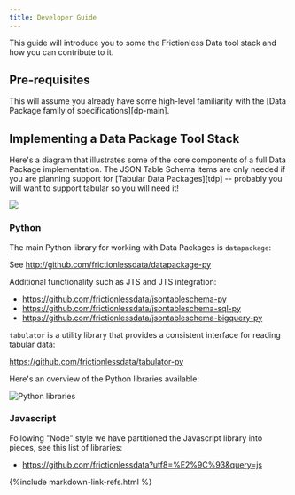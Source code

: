 ```yaml
---
title: Developer Guide
---
```


This guide will introduce you to some the Frictionless Data tool stack and how you can contribute to it.

## Pre-requisites

This will assume you already have some high-level familiarity with the [Data Package family of specifications][dp-main].

## Implementing a Data Package Tool Stack

Here's a diagram that illustrates some of the core components of a full Data Package implementation. The JSON Table Schema items are only needed if you are planning support for [Tabular Data Packages][tdp] -- probably you will want to support tabular so you will need it!

<img src="https://docs.google.com/drawings/d/1VdcWNb-PnP9QyrlMlvMWBBvSGTy_Rfdcr77Xn1HpUOI/pub?w=646&h=793" />

### Python

The main Python library for working with Data Packages is `datapackage`:

See <http://github.com/frictionlessdata/datapackage-py>

Additional functionality such as JTS and JTS integration:

* <https://github.com/frictionlessdata/jsontableschema-py>
* <https://github.com/frictionlessdata/jsontableschema-sql-py>
* <https://github.com/frictionlessdata/jsontableschema-bigquery-py>

`tabulator` is a utility library that provides a consistent interface for reading tabular data:

<https://github.com/frictionlessdata/tabulator-py>

Here's an overview of the Python libraries available:

<img src="https://docs.google.com/drawings/d/1akNQUw1xOmdMOFAaJd-83O2gbB5kWcqg5lSYzmo0M5o/pub?w=646&h=793" alt="Python libraries">

### Javascript

Following "Node" style we have partitioned the Javascript library into pieces, see this list of libraries:

* <https://github.com/frictionlessdata?utf8=%E2%9C%93&query=js>

{%include markdown-link-refs.html %}
